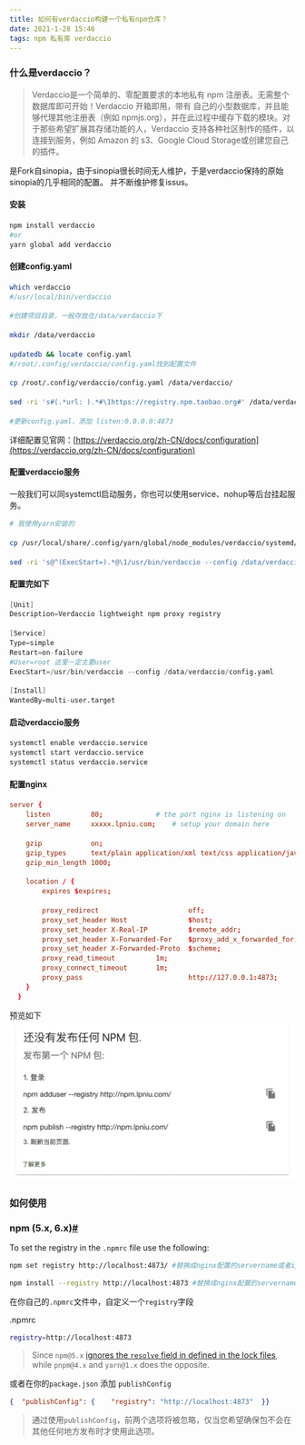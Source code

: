 ```yaml
---
title: 如何有verdaccio构建一个私有npm仓库？
date: 2021-1-28 15:46
tags: npm 私有库 verdaccio
---
```


### 什么是verdaccio？

> Verdaccio是一个简单的、零配置要求的本地私有 npm 注册表。无需整个数据库即可开始！Verdaccio 开箱即用，带有 自己的小型数据库，并且能够代理其他注册表（例如 npmjs.org），并在此过程中缓存下载的模块。对于那些希望扩展其存储功能的人，Verdaccio 支持各种社区制作的插件，以连接到服务，例如 Amazon 的 s3、Google Cloud Storage或创建您自己的插件。

是Fork自sinopia，由于sinopia很长时间无人维护，于是verdaccio保持的原始sinopia的几乎相同的配置。 并不断维护修复issus。

#### 安装

```sh
npm install verdaccio
#or
yarn global add verdaccio
```

#### 创建config.yaml

```sh
which verdaccio
#/usr/local/bin/verdaccio

#创建项目目录，一般存放在/data/verdaccio下

mkdir /data/verdaccio

updatedb && locate config.yaml
#/root/.config/verdaccio/config.yaml找到配置文件

cp /root/.config/verdaccio/config.yaml /data/verdaccio/

sed -ri 's#(.*url: ).*#\1https://registry.npm.taobao.org#' /data/verdaccio/config.yaml

#更新config.yaml，添加 listen:0.0.0.0:4873

```

详细配置见官网：[https://verdaccio.org/zh-CN/docs/configuration](https://verdaccio.org/zh-CN/docs/configuration)

#### 配置verdaccio服务

一般我们可以同systemctl启动服务，你也可以使用service、nohup等后台挂起服务。
```sh
# 我使用yarn安装的

cp /usr/local/share/.config/yarn/global/node_modules/verdaccio/systemd/verdaccio.service /etc/systemd/system/verdaccio.service

sed -ri 's@^(ExecStart=).*@\1/usr/bin/verdaccio --config /data/verdaccio/config.yaml@' !$
```

#### 配置完如下

```s
[Unit]
Description=Verdaccio lightweight npm proxy registry

[Service]
Type=simple
Restart=on-failure
#User=root 这里一定主要user
ExecStart=/usr/bin/verdaccio --config /data/verdaccio/config.yaml

[Install]
WantedBy=multi-user.target

```

#### 启动verdaccio服务

```sh
systemctl enable verdaccio.service
systemctl start verdaccio.service
systemctl status verdaccio.service
```

#### 配置nginx

```conf
server {
    listen          80;             # the port nginx is listening on
    server_name     xxxxx.lpniu.com;    # setup your domain here

    gzip            on;
    gzip_types      text/plain application/xml text/css application/javascript;
    gzip_min_length 1000;

    location / {
        expires $expires;

        proxy_redirect                      off;
        proxy_set_header Host               $host;
        proxy_set_header X-Real-IP          $remote_addr;
        proxy_set_header X-Forwarded-For    $proxy_add_x_forwarded_for;
        proxy_set_header X-Forwarded-Proto  $scheme;
        proxy_read_timeout          1m;
        proxy_connect_timeout       1m;
        proxy_pass                          http://127.0.0.1:4873;
    }
  }
```

预览如下
![WechatIMG23](https://github.com/kukuyuhai/walker/blob/master/source/images/WechatIMG23.png)

### 如何使用

### npm (5.x, 6.x)[#](https://verdaccio.org/zh-CN/docs/cli-registry#npm-5x-6x)

To set the registry in the `.npmrc` file use the following:

```bash
npm set registry http://localhost:4873/ #替换成nginx配置的servername或者ip
```

```bash
npm install --registry http://localhost:4873 #替换成nginx配置的servername或者ip
```

在你自己的`.npmrc`文件中，自定义一个`registry`字段

.npmrc

```bash
registry=http://localhost:4873
```


> Since `npm@5.x` [ignores the `resolve` field in defined in the lock files](https://medium.com/verdaccio/verdaccio-and-deterministic-lock-files-5339d82d611e), while `pnpm@4.x` and `yarn@1.x` does the opposite.

或者在你的`package.json` 添加 `publishConfig`

```json
{  "publishConfig": {    "registry": "http://localhost:4873"  }}
```

> 通过使用`publishConfig`，前两个选项将被忽略，仅当您希望确保包不会在其他任何地方发布时才使用此选项。

